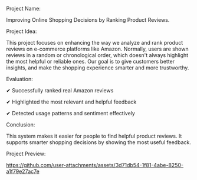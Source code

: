 Project Name: 

Improving Online Shopping Decisions by Ranking Product Reviews. 
 
Project Idea: 

This project focuses on enhancing the way we analyze and
 rank product reviews on e-commerce platforms like Amazon.
 Normally, users are shown reviews in a random or chronological
 order, which doesn't always highlight the most helpful or reliable ones.
 Our goal is to give customers better insights, and make the
 shopping experience smarter and more trustworthy.

Evaluation: 

 ✔ Successfully ranked real Amazon reviews

 ✔ Highlighted the most relevant and helpful feedback

 ✔ Detected usage patterns and sentiment effectively

Conclusion: 

This system makes it easier for people to find helpful product reviews.
 It supports smarter shopping decisions by showing the most useful
 feedback.

Project Preview:

https://github.com/user-attachments/assets/3d71db54-1f81-4abe-8250-a1f79e27ac7e
